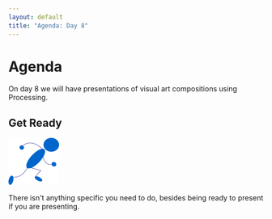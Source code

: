 ```yaml
---
layout: default
title: "Agenda: Day 8"
---
```


# Agenda

On day 8 we will have presentations of visual art compositions using Processing.

## Get Ready

<img class="parimg" alt="Get ready" src="img/getready.png">

There isn't anything specific you need to do, besides being ready to present if you are presenting.

<div class="clear"></div>
